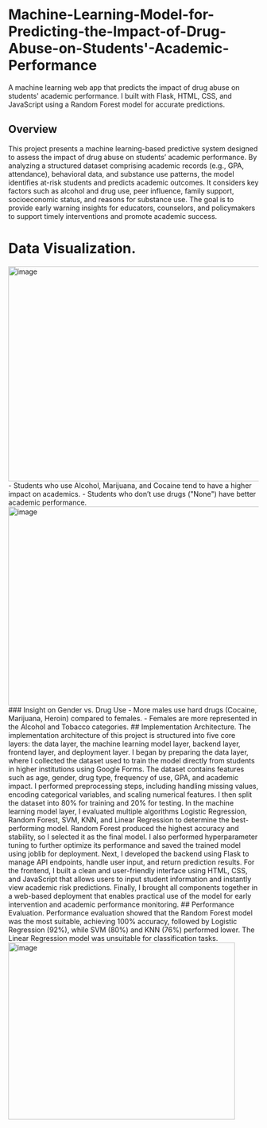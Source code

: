 # Machine-Learning-Model-for-Predicting-the-Impact-of-Drug-Abuse-on-Students'-Academic-Performance
A machine learning web app that predicts the impact of drug abuse on students' academic performance. I built with Flask, HTML, CSS, and JavaScript using a Random Forest model for accurate predictions.
## Overview
This project presents a machine learning-based predictive system designed to assess the impact of drug abuse on students’ academic performance. By analyzing a structured dataset comprising academic records (e.g., GPA, attendance), behavioral data, and substance use patterns, the model identifies at-risk students and predicts academic outcomes. It considers key factors such as alcohol and drug use, peer influence, family support, socioeconomic status, and reasons for substance use. The goal is to provide early warning insights for educators, counselors, and policymakers to support timely interventions and promote academic success.  
# Data Visualization.
<img width="805" height="432" alt="image" src="https://github.com/user-attachments/assets/9e70731c-5124-48bb-8fda-b2d7b3ab8a7f" />  
- Students who use Alcohol, Marijuana, and Cocaine tend to have a higher impact on academics.
- Students who don’t use drugs ("None") have better academic performance.
<img width="696" height="400" alt="image" src="https://github.com/user-attachments/assets/7fc80b09-9ff4-432b-9863-375a42426f77" />
### Insight on Gender vs. Drug Use
- More males use hard drugs (Cocaine, Marijuana, Heroin) compared to females.
- Females are more represented in the Alcohol and Tobacco categories.
## Implementation Architecture.
The implementation architecture of this project is structured into five core layers: the data layer, the machine learning model layer, backend layer, frontend layer, and deployment layer. I began by preparing the data layer, where I collected the dataset used to train the model directly from students in higher institutions using Google Forms. The dataset contains features such as age, gender, drug type, frequency of use, GPA, and academic impact. I performed preprocessing steps, including handling missing values, encoding categorical variables, and scaling numerical features. I then split the dataset into 80% for training and 20% for testing.  
In the machine learning model layer, I evaluated multiple algorithms Logistic Regression, Random Forest, SVM, KNN, and Linear Regression to determine the best-performing model. Random Forest produced the highest accuracy and stability, so I selected it as the final model. I also performed hyperparameter tuning to further optimize its performance and saved the trained model using joblib for deployment.  
Next, I developed the backend using Flask to manage API endpoints, handle user input, and return prediction results. For the frontend, I built a clean and user-friendly interface using HTML, CSS, and JavaScript that allows users to input student information and instantly view academic risk predictions. Finally, I brought all components together in a web-based deployment that enables practical use of the model for early intervention and academic performance monitoring.  
## Performance Evaluation.
Performance evaluation showed that the Random Forest model was the most suitable, achieving 100% accuracy, followed by Logistic Regression (92%), while SVM (80%) and KNN (76%) performed lower. The Linear Regression model was unsuitable for classification tasks.  
<img width="456" height="356" alt="image" src="https://github.com/user-attachments/assets/296c62f6-9544-4b20-95bf-81d8b301babc" />

